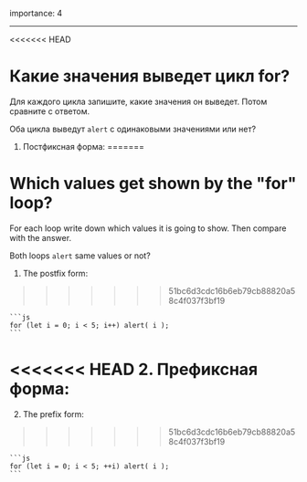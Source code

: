 importance: 4

---

<<<<<<< HEAD
# Какие значения выведет цикл for?

Для каждого цикла запишите, какие значения он выведет. Потом сравните с ответом.

Оба цикла выведут `alert` с одинаковыми значениями или нет?

1. Постфиксная форма:
=======
# Which values get shown by the "for" loop?

For each loop write down which values it is going to show. Then compare with the answer.

Both loops `alert` same values or not?

1. The postfix form:
>>>>>>> 51bc6d3cdc16b6eb79cb88820a58c4f037f3bf19

    ```js
    for (let i = 0; i < 5; i++) alert( i );
    ```
<<<<<<< HEAD
2. Префиксная форма:
=======
2. The prefix form:
>>>>>>> 51bc6d3cdc16b6eb79cb88820a58c4f037f3bf19

    ```js
    for (let i = 0; i < 5; ++i) alert( i );
    ```
